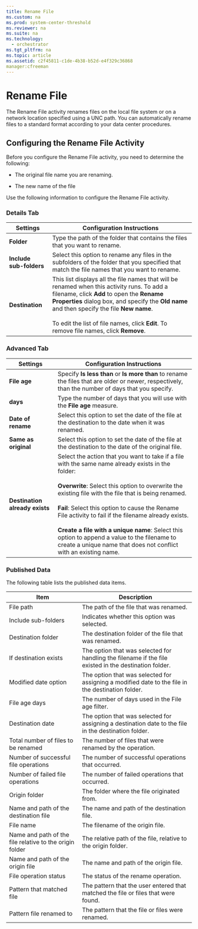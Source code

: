 ```yaml
---
title: Rename File
ms.custom: na
ms.prod: system-center-threshold
ms.reviewer: na
ms.suite: na
ms.technology: 
  - orchestrator
ms.tgt_pltfrm: na
ms.topic: article
ms.assetid: c2f45811-c1de-4b38-b52d-e4f329c36868
manager:cfreeman
---
```

# Rename File
The Rename File activity renames files on the local file system or on a network location specified using a UNC path. You can automatically rename files to a standard format according to your data center procedures.  
  
## Configuring the Rename File Activity  
Before you configure the Rename File activity, you need to determine the following:  
  
-   The original file name you are renaming.  
  
-   The new name of the file  
  
Use the following information to configure the Rename File activity.  
  
### Details Tab  
  
|Settings|Configuration Instructions|  
|------------|------------------------------|  
|**Folder**|Type the path of the folder that contains the files that you want to rename.|  
|**Include sub\-folders**|Select this option to rename any files in the subfolders of the folder that you specified that match the file names that you want to rename.|  
|**Destination**|This list displays all the file names that will be renamed when this activity runs. To add a filename, click **Add** to open the **Rename Properties** dialog box, and specify the **Old name** and then specify the file **New name**.<br /><br />To edit the list of file names, click **Edit**. To remove file names, click **Remove**.|  
  
### Advanced Tab  
  
|Settings|Configuration Instructions|  
|------------|------------------------------|  
|**File age**|Specify **Is less than** or **Is more than** to rename the files that are older or newer, respectively, than the number of days that you specify.|  
|**days**|Type the number of days that you will use with the **File age** measure.|  
|**Date of rename**|Select this option to set the date of the file at the destination to the date when it was renamed.|  
|**Same as original**|Select this option to set the date of the file at the destination to the date of the original file.|  
|**Destination already exists**|Select the action that you want to take if a file with the same name already exists in the folder:<br /><br />**Overwrite**: Select this option to overwrite the existing file with the file that is being renamed.<br /><br />**Fail**: Select this option to cause the Rename File activity to fail if the filename already exists.<br /><br />**Create a file with a unique name**: Select this option to append a value to the filename to create a unique name that does not conflict with an existing name.|  
  
### Published Data  
The following table lists the published data items.  
  
|Item|Description|  
|--------|---------------|  
|File path|The path of the file that was renamed.|  
|Include sub\-folders|Indicates whether this option was selected.|  
|Destination folder|The destination folder of the file that was renamed.|  
|If destination exists|The option that was selected for handling the filename if the file existed in the destination folder.|  
|Modified date option|The option that was selected for assigning a modified date to the file in the destination folder.|  
|File age days|The number of days used in the File age filter.|  
|Destination date|The option that was selected for assigning a destination date to the file in the destination folder.|  
|Total number of files to be renamed|The number of files that were renamed by the operation.|  
|Number of successful file operations|The number of successful operations that occurred.|  
|Number of failed file operations|The number of failed operations that occurred.|  
|Origin folder|The folder where the file originated from.|  
|Name and path of the destination file|The name and path of the destination file.|  
|File name|The filename of the origin file.|  
|Name and path of the file relative to the origin folder|The relative path of the file, relative to the origin folder.|  
|Name and path of the origin file|The name and path of the origin file.|  
|File operation status|The status of the rename operation.|  
|Pattern that matched file|The pattern that the user entered that matched the file or files that were found.|  
|Pattern file renamed to|The pattern that the file or files were renamed.|  
  
